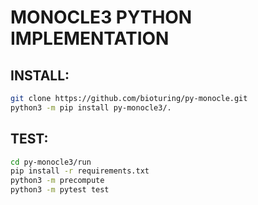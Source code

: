 # MONOCLE3 PYTHON IMPLEMENTATION


## INSTALL:
```bash
git clone https://github.com/bioturing/py-monocle.git
python3 -m pip install py-monocle3/.
```

## TEST:
```bash
cd py-monocle3/run
pip install -r requirements.txt
python3 -m precompute
python3 -m pytest test
```
